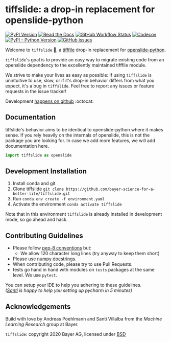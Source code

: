# tiffslide: a drop-in replacement for openslide-python

[![PyPI Version](https://img.shields.io/pypi/v/tiffslide)](https://pypi.org/project/tiffslide/)
[![Read the Docs](https://img.shields.io/readthedocs/tiffslide)](https://tiffslide.readthedocs.io)
[![GitHub Workflow Status](https://img.shields.io/github/workflow/status/bayer-science-for-a-better-life/tiffslide/tiffslide%20ci?label=tests)](https://github.com/bayer-science-for-a-better-life/tiffslide/actions)
[![Codecov](https://img.shields.io/codecov/c/github/bayer-science-for-a-better-life/tiffslide)](https://codecov.io/gh/bayer-science-for-a-better-life/tiffslide)
[![PyPI - Python Version](https://img.shields.io/pypi/pyversions/tiffslide)](https://github.com/bayer-science-for-a-better-life/tiffslide)
[![GitHub issues](https://img.shields.io/github/issues/bayer-science-for-a-better-life/tiffslide)](https://github.com/bayer-science-for-a-better-life/tiffslide/issues)

Welcome to `tiffslide` :wave:, a [tifffile](https://github.com/cgohlke/tifffile/)
drop-in replacement for [openslide-python](https://github.com/openslide/openslide-python).

`tiffslide`'s goal is to provide an easy way to migrate existing code from an
openslide dependency to the excellently maintained tifffile module.

We strive to make your lives as easy as possible: If using `tiffslide` is
unintuitive to use, slow, or if it's drop-in behavior differs from what you expect,
it's a bug in `tiffslide`. Feel free to report any issues or feature requests in
the issue tracker!

Development [happens on github](https://github.com/bayer-science-for-a-better-life/tiffslide) :octocat:

## Documentation

tiffslide's behavior aims to be identical to openslide-python where it makes sense.
If you rely heavily on the internals of openslide, this is not the package you are looking for.
In case we add more features, we will add documentation here.

```python
import tiffslide as openslide
```

## Development Installation

1. Install conda and git
2. Clone tiffslide `git clone https://github.com/bayer-science-for-a-better-life/tiffslide.git`
3. Run `conda env create -f environment.yaml`
4. Activate the environment `conda activate tiffslide`

Note that in this environment `tiffslide` is already installed in development mode,
so go ahead and hack.


## Contributing Guidelines

- Please follow [pep-8 conventions](https://www.python.org/dev/peps/pep-0008/) but:
  - We allow 120 character long lines (try anyway to keep them short)
- Please use [numpy docstrings](https://numpydoc.readthedocs.io/en/latest/format.html#docstring-standard).
- When contributing code, please try to use Pull Requests.
- tests go hand in hand with modules on ```tests``` packages at the same level. We use ```pytest```.

You can setup your IDE to help you adhering to these guidelines.
<br>
_([Santi](https://github.com/sdvillal) is happy to help you setting up pycharm in 5 minutes)_


## Acknowledgements

Build with love by Andreas Poehlmann and Santi Villalba from the _Machine Learning Research_ group at Bayer.

`tiffslide`: copyright 2020 Bayer AG, licensed under [BSD](https://github.com/bayer-science-for-a-better-life/tiffslide/blob/master/LICENSE)
